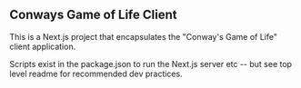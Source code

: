 
## Conways Game of Life Client

This is a Next.js project that encapsulates the "Conway's Game of Life" client application. 

Scripts exist in the package.json to run the Next.js server etc -- but see top level readme for recommended dev practices.


